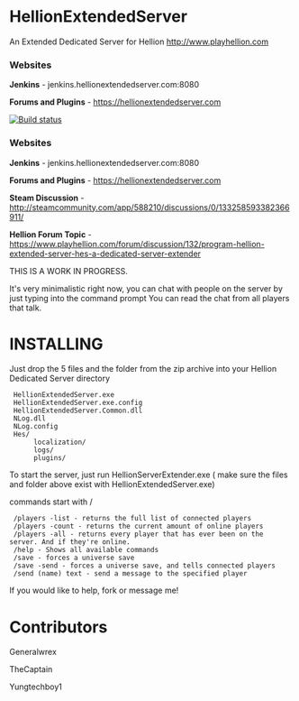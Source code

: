 # HellionExtendedServer
An Extended Dedicated Server for Hellion http://www.playhellion.com 

### Websites
**Jenkins** - jenkins.hellionextendedserver.com:8080

**Forums and Plugins** - https://hellionextendedserver.com

[![Build status](https://ci.appveyor.com/api/projects/status/phdspum8g0d3ics9/branch/master?svg=true)](https://ci.appveyor.com/project/yungtechboy1/hellionextendedserver/branch/master)

### Websites
**Jenkins** - jenkins.hellionextendedserver.com:8080

**Forums and Plugins** - https://hellionextendedserver.com

**Steam Discussion**  - http://steamcommunity.com/app/588210/discussions/0/133258593382366911/

**Hellion Forum Topic** - https://www.playhellion.com/forum/discussion/132/program-hellion-extended-server-hes-a-dedicated-server-extender


THIS IS A WORK IN PROGRESS.

It's very minimalistic right now, 
you can chat with people on the server by just typing into the command prompt
You can read the chat from all players that talk.

# INSTALLING

Just drop the 5 files and the folder from the zip archive into your Hellion Dedicated Server directory

     HellionExtendedServer.exe
     HellionExtendedServer.exe.config
     HellionExtendedServer.Common.dll
     NLog.dll
     NLog.config
     Hes/
          localization/
          logs/
          plugins/
          
          
     

To start the server, just run HellionServerExtender.exe ( make sure the files and folder above exist with HellionExtendedServer.exe)


commands start with /

     /players -list - returns the full list of connected players
     /players -count - returns the current amount of online players
     /players -all - returns every player that has ever been on the server. And if they're online.
     /help - Shows all available commands 
     /save - forces a universe save
     /save -send - forces a universe save, and tells connected players
     /send (name) text - send a message to the specified player


If you would like to help, fork or message me! 

# Contributors
Generalwrex

TheCaptain

Yungtechboy1
